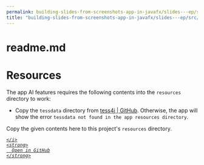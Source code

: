 ```yaml
---
permalink: building-slides-from-screenshots-app-in-javafx/slides---ep/src/main/resources/readme.md.html
title: "building-slides-from-screenshots-app-in-javafx/slides---ep/src/main/resources/readme.md"
---
```


# readme.md
# Resources

The app AI features requires the following contents into the `resources`
directory to work:

- Copy the `tessdata` directory from
  [tess4j \| GitHub](https://github.com/nguyenq/tess4j/tree/master/src/main/resources).
  Otherwise, the app will show the error `tessdata not found in the app
  resources directory`.

Copy the given contents here to this project's `resources` directory.

<div class="social open-gh-btn my-4">
  <a class="btn btn-github" href="https://github.com/tobiasbriones/test-blog-deploy/tree/main/swe/dev/java/javafx/drawing/productivity/building-slides-from-screenshots-app-in-javafx/slides---ep/src/main/resources/readme.md" target="_blank">
    <i class="fab fa-github">
      
    </i>
    <strong>
      Open in GitHub
    </strong>
  </a>
</div>